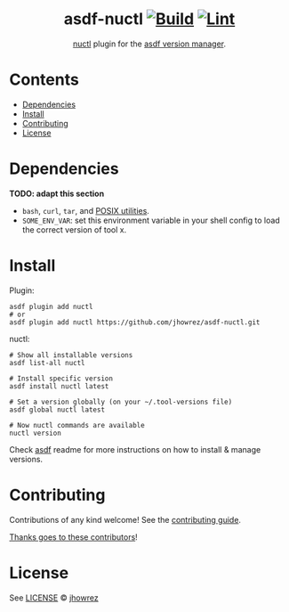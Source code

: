 <div align="center">

# asdf-nuctl [![Build](https://github.com/jhowrez/asdf-nuctl/actions/workflows/build.yml/badge.svg)](https://github.com/jhowrez/asdf-nuctl/actions/workflows/build.yml) [![Lint](https://github.com/jhowrez/asdf-nuctl/actions/workflows/lint.yml/badge.svg)](https://github.com/jhowrez/asdf-nuctl/actions/workflows/lint.yml)

[nuctl](https://docs.nuclio.io/en/stable) plugin for the [asdf version manager](https://asdf-vm.com).

</div>

# Contents

- [Dependencies](#dependencies)
- [Install](#install)
- [Contributing](#contributing)
- [License](#license)

# Dependencies

**TODO: adapt this section**

- `bash`, `curl`, `tar`, and [POSIX utilities](https://pubs.opengroup.org/onlinepubs/9699919799/idx/utilities.html).
- `SOME_ENV_VAR`: set this environment variable in your shell config to load the correct version of tool x.

# Install

Plugin:

```shell
asdf plugin add nuctl
# or
asdf plugin add nuctl https://github.com/jhowrez/asdf-nuctl.git
```

nuctl:

```shell
# Show all installable versions
asdf list-all nuctl

# Install specific version
asdf install nuctl latest

# Set a version globally (on your ~/.tool-versions file)
asdf global nuctl latest

# Now nuctl commands are available
nuctl version
```

Check [asdf](https://github.com/asdf-vm/asdf) readme for more instructions on how to
install & manage versions.

# Contributing

Contributions of any kind welcome! See the [contributing guide](contributing.md).

[Thanks goes to these contributors](https://github.com/jhowrez/asdf-nuctl/graphs/contributors)!

# License

See [LICENSE](LICENSE) © [jhowrez](https://github.com/jhowrez/)
